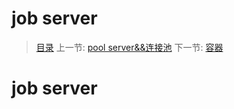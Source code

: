 #  job server

   > [目录](<index.md>)
   > 上一节: [pool server&&连接池](1.8.md)
   > 下一节: [容器](2.0.md)


   job server
========